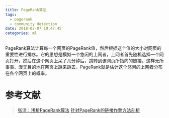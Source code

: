 ```yaml
---
title: PageRank算法
tags:
  - pagerank
  - community detection
date: 2018-02-07 19:47:45
categories: ml
---
```


PageRank算法计算每一个网页的PageRank值，然后根据这个值的大小对网页的重要性进行排序。它的思想是模拟一个悠闲的上网者，上网者首先随机选择一个网页打开，然后在这个网页上呆了几分钟后，跳转到该网页所指向的链接，这样无所事事、漫无目的地在网页上跳来跳去，PageRank就是估计这个悠闲的上网者分布在各个网页上的概率。

<!-- more -->

# 参考文献

>[张洋：浅析PageRank算法](http://dataunion.org/13003.html)
>[针对PageRank的链接作弊方法剖析](http://www.ituring.com.cn/book/miniarticle/179995)